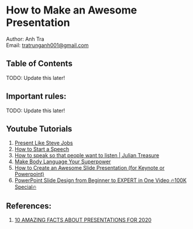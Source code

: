 # How to Make an Awesome Presentation

Author: Anh Tra   
Email: tratrunganh001@gmail.com

## Table of Contents
TODO: Update this later!

## Important rules:
TODO: Update this later!

## Youtube Tutorials
1. [Present Like Steve Jobs](https://www.youtube.com/watch?v=2-ntLGOyHw4)
2. [How to Start a Speech](https://www.youtube.com/watch?v=w82a1FT5o88)
3. [How to speak so that people want to listen | Julian Treasure](https://www.youtube.com/watch?v=eIho2S0ZahI)
4. [Make Body Language Your Superpower](https://www.youtube.com/watch?v=cFLjudWTuGQ)
5. [How to Create an Awesome Slide Presentation (for Keynote or Powerpoint)](https://www.youtube.com/watch?v=6bSOAl1i8bw)
6. [PowerPoint Slide Design from Beginner to EXPERT in One Video 🔥100K Special🔥](https://www.youtube.com/watch?v=lxcHLxjkcXQ)

## References:
1. [10 AMAZING FACTS ABOUT PRESENTATIONS FOR 2020](https://thecareercafe.co.uk/blog/10-amazing-facts-about-presentations-for-2020/)
